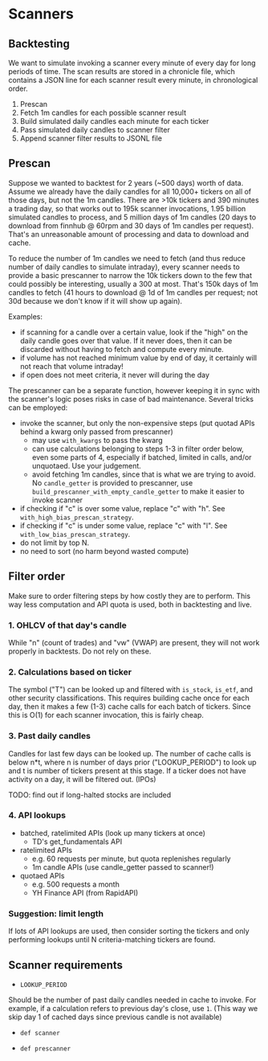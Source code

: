 # Scanners

## Backtesting

We want to simulate invoking a scanner every minute of every day for long periods of time. The scan results are stored in a chronicle file, which contains a JSON line for each scanner result every minute, in chronological order.

1. Prescan
2. Fetch 1m candles for each possible scanner result
3. Build simulated daily candles each minute for each ticker
4. Pass simulated daily candles to scanner filter
5. Append scanner filter results to JSONL file

## Prescan

Suppose we wanted to backtest for 2 years (~500 days) worth of data. Assume we already have the daily candles for all 10,000+ tickers on all of those days, but not the 1m candles. There are >10k tickers and 390 minutes a trading day, so that works out to 195k scanner invocations, 1.95 billion simulated candles to process, and 5 million days of 1m candles (20 days to download from finnhub @ 60rpm and 30 days of 1m candles per request). That's an unreasonable amount of processing and data to download and cache.

To reduce the number of 1m candles we need to fetch (and thus reduce number of daily candles to simulate intraday), every scanner needs to provide a basic prescanner to narrow the 10k tickers down to the few that could possibly be interesting, usually a 300 at most. That's 150k days of 1m candles to fetch (41 hours to download @ 1d of 1m candles per request; not 30d because we don't know if it will show up again).

Examples:

-   if scanning for a candle over a certain value, look if the "high" on the daily candle goes over that value. If it never does, then it can be discarded without having to fetch and compute every minute.
-   if volume has not reached minimum value by end of day, it certainly will not reach that volume intraday!
-   if open does not meet criteria, it never will during the day

The prescanner can be a separate function, however keeping it in sync with the scanner's logic poses risks in case of bad maintenance. Several tricks can be employed:

-   invoke the scanner, but only the non-expensive steps (put quotad APIs behind a kwarg only passed from prescanner)
    -   may use `with_kwargs` to pass the kwarg
    -   can use calculations belonging to steps 1-3 in filter order below, even some parts of 4, especially if batched, limited in calls, and/or unquotaed. Use your judgement.
    -   avoid fetching 1m candles, since that is what we are trying to avoid. No `candle_getter` is provided to prescanner, use `build_prescanner_with_empty_candle_getter` to make it easier to invoke scanner
-   if checking if "c" is over some value, replace "c" with "h". See `with_high_bias_prescan_strategy`.
-   if checking if "c" is under some value, replace "c" with "l". See `with_low_bias_prescan_strategy`.
-   do not limit by top N.
-   no need to sort (no harm beyond wasted compute)

## Filter order

Make sure to order filtering steps by how costly they are to perform. This way less computation and API quota is used, both in backtesting and live.

### 1. OHLCV of that day's candle

While "n" (count of trades) and "vw" (VWAP) are present, they will not work properly in backtests. Do not rely on these.

### 2. Calculations based on ticker

The symbol ("T") can be looked up and filtered with `is_stock`, `is_etf`, and other security classifications. This requires building cache once for each day, then it makes a few (1-3) cache calls for each batch of tickers. Since this is O(1) for each scanner invocation, this is fairly cheap.

### 3. Past daily candles

Candles for last few days can be looked up. The number of cache calls is below n\*t, where n is number of days prior ("LOOKUP_PERIOD") to look up and t is number of tickers present at this stage. If a ticker does not have activity on a day, it will be filtered out. (IPOs)

TODO: find out if long-halted stocks are included

### 4. API lookups

-   batched, ratelimited APIs (look up many tickers at once)
    -   TD's get_fundamentals API
-   ratelimited APIs
    -   e.g. 60 requests per minute, but quota replenishes regularly
    -   1m candle APIs (use candle_getter passed to scanner!)
-   quotaed APIs
    -   e.g. 500 requests a month
    -   YH Finance API (from RapidAPI)

### Suggestion: limit length

If lots of API lookups are used, then consider sorting the tickers and only performing lookups until N criteria-matching tickers are found.

## Scanner requirements

-   `LOOKUP_PERIOD`

Should be the number of past daily candles needed in cache to invoke. For example, if a calculation refers to previous day's close, use `1`. (This way we skip day 1 of cached days since previous candle is not available)

-   `def scanner`

-   `def prescanner`
